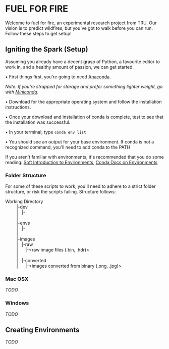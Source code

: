 # FUEL FOR FIRE

Welcome to fuel for fire, an experimental research project from TRU. Our vision is to predict wildfires, but you've got to walk before you can run. Follow these steps to get setup!

## Igniting the Spark (Setup)

Assuming you already have a decent grasp of Python, a favourite editor to work in, and a healthy amount of passion, we can get started.

• First things first, you're going to need [Anaconda](https://www.anaconda.com/distribution/).

_Note: If you're strapped for storage and prefer something lighter weight, go with [Miniconda](https://docs.conda.io/en/latest/miniconda.html)._

• Download for the appropriate operating system and follow the installation instructions.

• Once your download and installation of conda is complete, test to see that the installation was successful.

• In your terminal, type `conda env list`

• You should see an output for your base environment. If conda is not a recognized command, you'll need to add conda to the PATH

If you aren't familiar with environments, it's recommended that you do some reading: [Soft Introduction to Environments](https://medium.com/@monipip3/virtual-environments-explained-by-a-python-beginner-693a79b195da), [Conda Docs on Environments](https://docs.conda.io/projects/conda/en/latest/user-guide/tasks/manage-environments.html)

### Folder Structure

For some of these scripts to work, you'll need to adhere to a strict folder structure, or risk the scripts failing. Structure follows:

Working Directory  
&nbsp;&nbsp;&nbsp;&nbsp;&nbsp;&nbsp;&nbsp;&nbsp;&nbsp;|-dev  
&nbsp;&nbsp;&nbsp;&nbsp;&nbsp;&nbsp;&nbsp;&nbsp;&nbsp;|&nbsp;&nbsp;&nbsp;|-<scripts>  
&nbsp;&nbsp;&nbsp;&nbsp;&nbsp;&nbsp;&nbsp;&nbsp;&nbsp;|  
&nbsp;&nbsp;&nbsp;&nbsp;&nbsp;&nbsp;&nbsp;&nbsp;&nbsp;|-envs  
&nbsp;&nbsp;&nbsp;&nbsp;&nbsp;&nbsp;&nbsp;&nbsp;&nbsp;|&nbsp;&nbsp;&nbsp;|-<yaml files for environment setup>  
&nbsp;&nbsp;&nbsp;&nbsp;&nbsp;&nbsp;&nbsp;&nbsp;&nbsp;|  
&nbsp;&nbsp;&nbsp;&nbsp;&nbsp;&nbsp;&nbsp;&nbsp;&nbsp;|-images  
&nbsp;&nbsp;&nbsp;&nbsp;&nbsp;&nbsp;&nbsp;&nbsp;&nbsp;|&nbsp;&nbsp;&nbsp;|-raw  
&nbsp;&nbsp;&nbsp;&nbsp;&nbsp;&nbsp;&nbsp;&nbsp;&nbsp;|&nbsp;&nbsp;&nbsp;&nbsp;&nbsp;&nbsp;|-<raw image files (.bin, .hdr)>  
&nbsp;&nbsp;&nbsp;&nbsp;&nbsp;&nbsp;&nbsp;&nbsp;&nbsp;|  
&nbsp;&nbsp;&nbsp;&nbsp;&nbsp;&nbsp;&nbsp;&nbsp;&nbsp;|&nbsp;&nbsp;&nbsp;|-converted  
&nbsp;&nbsp;&nbsp;&nbsp;&nbsp;&nbsp;&nbsp;&nbsp;&nbsp;|&nbsp;&nbsp;&nbsp;&nbsp;&nbsp;&nbsp;|-<images converted from binary (.png, .jpg)>  


### Mac OSX

_TODO_

### Windows

_TODO_

## Creating Environments

_TODO_
